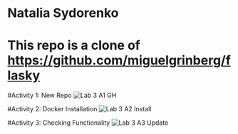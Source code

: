 # Natalia Sydorenko
# This repo is a clone of https://github.com/miguelgrinberg/flasky

#Activity 1: New Repo
![Lab 3 A1 GH](https://github.com/Krysemmalyn/ECE444-F2023-Lab3/assets/99698023/1d23ad42-c9ca-4821-920f-2928577c9288)

#Activity 2: Docker Installation
![Lab 3 A2 Install](https://github.com/Krysemmalyn/ECE444-F2023-Lab3/assets/99698023/3aead169-77ef-48ab-a471-17eb0d4e0ad0)

#Activity 3: Checking Functionality
![Lab 3 A3 Update](https://github.com/Krysemmalyn/ECE444-F2023-Lab3/assets/99698023/d088c279-7160-4800-a411-63f224fdc345)
